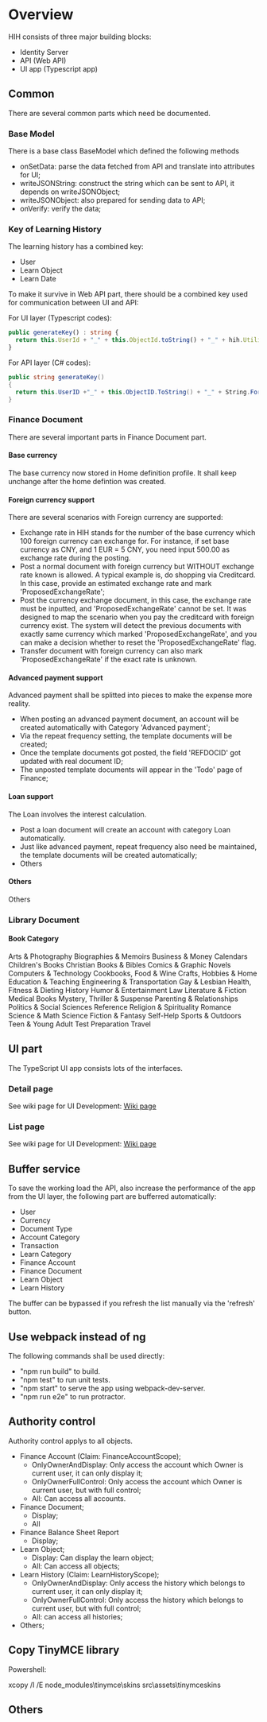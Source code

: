 # Overview

HIH consists of three major building blocks:
* Identity Server
* API (Web API)
* UI app (Typescript app)

## Common

There are several common parts which need be documented.

### Base Model

There is a base class BaseModel which defined the following methods
* onSetData: parse the data fetched from API and translate into attributes for UI;
* writeJSONString: construct the string which can be sent to API, it depends on writeJSONObject;
* writeJSONObject: also prepared for sending data to API;
* onVerify: verify the data;

### Key of Learning History
The learning history has a combined key:
* User
* Learn Object
* Learn Date

To make it survive in Web API part, there should be a combined key used for communication between UI and API:

For UI layer (Typescript codes):

```typescript
public generateKey() : string {
  return this.UserId + "_" + this.ObjectId.toString() + "_" + hih.Utility.Date2String(this.LearnDate); 
}
```

For API layer (C# codes):

```csharp
public string generateKey() 
{
  return this.UserID +"_" + this.ObjectID.ToString() + "_" + String.Format("0:yyyy-MM-dd", this.LearnDate);
}
```

### Finance Document
There are several important parts in Finance Document part.

#### Base currency
The base currency now stored in Home definition profile. 
It shall keep unchange after the home defintion was created.

#### Foreign currency support
There are several scenarios with Foreign currency are supported:
* Exchange rate in HIH stands for the number of the base currency which 100 foreign currency can exchange for. For instance, if set base currency as CNY, and 1 EUR = 5 CNY, you need input 500.00 as exchange rate during the posting.
* Post a normal document with foreign currency but WITHOUT exchange rate known is allowed. A typical example is, do shopping via Creditcard. In this case, provide an estimated exchange rate and mark 'ProposedExchangeRate';
* Post the currency exchange document, in this case, the exchange rate must be inputted, and 'ProposedExchangeRate' cannot be set. It was designed to map the scenario when you pay the creditcard with foreign currency exist. The system will detect the previous documents with exactly same currency which marked 'ProposedExchangeRate', and you can make a decision whether to reset the 'ProposedExchangeRate' flag.
* Transfer document with foreign currency can also mark 'ProposedExchangeRate' if the exact rate is unknown.

#### Advanced payment support
Advanced payment shall be splitted into pieces to make the expense more reality.
* When posting an advanced payment document, an account will be created automatically with Category 'Advanced payment'; 
* Via the repeat frequency setting, the template documents will be created;
* Once the template documents got posted, the field 'REFDOCID' got updated with real document ID;
* The unposted template documents will appear in the 'Todo' page of Finance;

#### Loan support
The Loan involves the interest calculation.
* Post a loan document will create an account with category Loan automatically.
* Just like advanced payment, repeat frequency also need be maintained, the template documents will be created automatically;
* Others

#### Others
Others

### Library Document
#### Book Category
Arts & Photography
Biographies & Memoirs
Business & Money
Calendars
Children's Books
Christian Books & Bibles
Comics & Graphic Novels
Computers & Technology
Cookbooks, Food & Wine
Crafts, Hobbies & Home
Education & Teaching
Engineering & Transportation
Gay & Lesbian
Health, Fitness & Dieting
History
Humor & Entertainment
Law
Literature & Fiction
Medical Books
Mystery, Thriller & Suspense
Parenting & Relationships
Politics & Social Sciences
Reference
Religion & Spirituality
Romance
Science & Math
Science Fiction & Fantasy
Self-Help
Sports & Outdoors
Teen & Young Adult
Test Preparation
Travel

## UI part

The TypeScript UI app consists lots of the interfaces.

### Detail page

See wiki page for UI Development: [Wiki page](https://github.com/alvachien/achihui/wiki/UI-development)


### List page

See wiki page for UI Development: [Wiki page](https://github.com/alvachien/achihui/wiki/UI-development)


## Buffer service

To save the working load the API, also increase the performance of the app from the UI layer, the following part are bufferred automatically:
* User
* Currency
* Document Type
* Account Category
* Transaction
* Learn Category
* Finance Account
* Finance Document
* Learn Object
* Learn History

The buffer can be bypassed if you refresh the list manually via the 'refresh' button.

## Use webpack instead of ng
The following commands shall be used directly:
   - "npm run build" to build.
   - "npm test" to run unit tests.
   - "npm start" to serve the app using webpack-dev-server.
   - "npm run e2e" to run protractor.

## Authority control

Authority control applys to all objects.

* Finance Account (Claim: FinanceAccountScope); 
    - OnlyOwnerAndDisplay: Only access the account which Owner is current user, it can only display it;
    - OnlyOwnerFullControl: Only access the account which Owner is current user, but with full control;
    - All: Can access all accounts.
* Finance Document;
    - Display;
    - All
* Finance Balance Sheet Report
    - Display;
* Learn Object;
    - Display: Can display the learn object;
    - All: Can access all objects;
* Learn History (Claim: LearnHistoryScope);
    - OnlyOwnerAndDisplay: Only access the history which belongs to current user, it can only display it;
    - OnlyOwnerFullControl: Only access the history which belongs to current user, but with full control;
    - All: can access all histories;
* Others;

## Copy TinyMCE library
Powershell:

xcopy /I /E node_modules\tinymce\skins src\assets\tinymceskins

## Others



